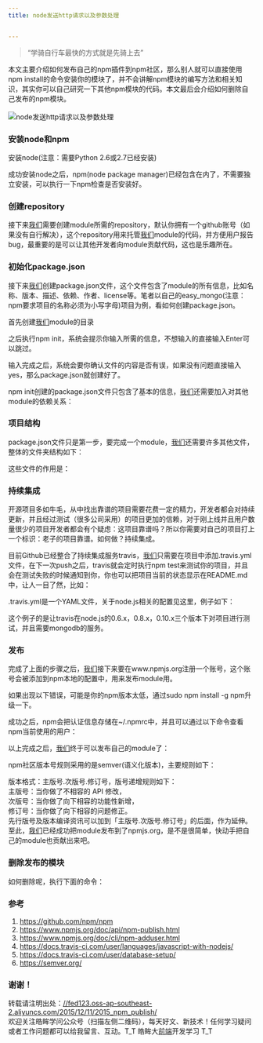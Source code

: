 ```yaml
---
title: node发送http请求以及参数处理


---
```

  


> “学骑自行车最快的方式就是先骑上去”

本文主要介绍如何发布自己的npm插件到npm社区，那么别人就可以直接使用npm install的命令安装你的模块了，并不会讲解npm模块的编写方法和相关知识，其实你可以自己研究一下其他npm模块的代码。本文最后会介绍如何删除自己发布的npm模块。  
<a></a>  
![node发送http请求以及参数处理][1]

### [][2]安装node和npm

安装node(注意：需要Python 2.6或2.7已经安装)

成功安装node之后，npm(node package manager)已经包含在内了，不需要独立安装，可以执行一下npm检查是否安装好。

### [][3]创建repository

接下来[我们](https://www.w3cdoc.com)需要创建module所需的repository，默认你拥有一个github账号（如果没有自行解决），这个repository用来托管[我们](https://www.w3cdoc.com)module的代码，并方便用户报告bug，最重要的是可以让其他开发者向module贡献代码，这也是乐趣所在。

### [][4]初始化package.json

接下来[我们](https://www.w3cdoc.com)创建package.json文件，这个文件包含了module的所有信息，比如名称、版本、描述、依赖、作者、license等。笔者以自己的easy_mongo(注意：npm要求项目的名称必须为小写字母)项目为例，看如何创建package.json。

首先创建[我们](https://www.w3cdoc.com)module的目录

之后执行npm init，系统会提示你输入所需的信息，不想输入的直接输入Enter可以跳过。

输入完成之后，系统会要你确认文件的内容是否有误，如果没有问题直接输入yes，那么package.json就创建好了。

npm init创建的package.json文件只包含了基本的信息，[我们](https://www.w3cdoc.com)还需要加入对其他module的依赖关系：

### [][5]项目结构

package.json文件只是第一步，要完成一个module，[我们](https://www.w3cdoc.com)还需要许多其他文件，整体的文件夹结构如下：

这些文件的作用是：

### [][6]持续集成

开源项目多如牛毛，从中找出靠谱的项目需要花费一定的精力，开发者都会对持续更新，并且经过测试（很多公司采用）的项目更加的信赖，对于刚上线并且用户数量很少的项目开发者都会有个疑虑：这项目靠谱吗？所以你需要对自己的项目打上一个标识：老子的项目靠谱。如何做？持续集成。

目前Github已经整合了持续集成服务travis，[我们](https://www.w3cdoc.com)只需要在项目中添加.travis.yml文件，在下一次push之后，travis就会定时执行npm test来测试你的项目，并且会在测试失败的时候通知到你，你也可以把项目当前的状态显示在README.md中，让人一目了然，比如：

.travis.yml是一个YAML文件，关于node.js相关的配置见这里，例子如下：

这个例子的是让travis在node.js的0.6.x，0.8.x，0.10.x三个版本下对项目进行测试，并且需要mongodb的服务。

### [][7]发布

完成了上面的步骤之后，[我们](https://www.w3cdoc.com)接下来要在www.npmjs.org注册一个账号，这个账号会被添加到npm本地的配置中，用来发布module用。

如果出现以下错误，可能是你的npm版本太低，通过sudo npm install -g npm升级一下。

成功之后，npm会把认证信息存储在~/.npmrc中，并且可以通过以下命令查看npm当前使用的用户：

以上完成之后，[我们](https://www.w3cdoc.com)终于可以发布自己的module了：

npm社区版本号规则采用的是semver(语义化版本)，主要规则如下：

版本格式：主版号.次版号.修订号，版号递增规则如下：  
主版号：当你做了不相容的 API 修改，  
次版号：当你做了向下相容的功能性新增，  
修订号：当你做了向下相容的问题修正。  
先行版号及版本编译资讯可以加到「主版号.次版号.修订号」的后面，作为延伸。  
至此，[我们](https://www.w3cdoc.com)已经成功把module发布到了npmjs.org，是不是很简单，快动手把自己的module也贡献出来吧。

### [][8]删除发布的模块

如何删除呢，执行下面的命令：

### [][9]参考

  1. <a href="https://github.com/npm/npm" target="_blank" rel="external">https://github.com/npm/npm</a>
  2. <a href="https://www.npmjs.org/doc/api/npm-publish.html" target="_blank" rel="external">https://www.npmjs.org/doc/api/npm-publish.html</a>
  3. <a href="https://www.npmjs.org/doc/cli/npm-adduser.html" target="_blank" rel="external">https://www.npmjs.org/doc/cli/npm-adduser.html</a>
  4. <a href="https://docs.travis-ci.com/user/languages/javascript-with-nodejs/" target="_blank" rel="external">https://docs.travis-ci.com/user/languages/javascript-with-nodejs/</a>
  5. <a href="https://docs.travis-ci.com/user/database-setup/" target="_blank" rel="external">https://docs.travis-ci.com/user/database-setup/</a>
  6. <a href="https://semver.org/" target="_blank" rel="external">https://semver.org/</a>

### [][10]谢谢！

转载请注明出处：<a href="//fed123.oss-ap-southeast-2.aliyuncs.com/2015/12/11/2015_npm_publish/" target="_blank" rel="external">//fed123.oss-ap-southeast-2.aliyuncs.com/2015/12/11/2015_npm_publish/</a>  
欢迎关注皓眸学问公众号（扫描左侧二维码），每天好文、新技术！任何学习疑问或者工作问题都可以给我留言、互动。T\_T 皓眸大[前端](https://www.w3cdoc.com)开发学习 T\_T

 [1]: //fed123.oss-ap-southeast-2.aliyuncs.com/wp-content/uploads/2017/08/npm-2.jpg
 [2]: //fed123.oss-ap-southeast-2.aliyuncs.com/2015/12/11/2015_node_http/#安装node和npm "安装node和npm"
 [3]: //fed123.oss-ap-southeast-2.aliyuncs.com/2015/12/11/2015_node_http/#创建repository "创建repository"
 [4]: //fed123.oss-ap-southeast-2.aliyuncs.com/2015/12/11/2015_node_http/#初始化package-json "初始化package.json"
 [5]: //fed123.oss-ap-southeast-2.aliyuncs.com/2015/12/11/2015_node_http/#项目结构 "项目结构"
 [6]: //fed123.oss-ap-southeast-2.aliyuncs.com/2015/12/11/2015_node_http/#持续集成 "持续集成"
 [7]: //fed123.oss-ap-southeast-2.aliyuncs.com/2015/12/11/2015_node_http/#发布 "发布"
 [8]: //fed123.oss-ap-southeast-2.aliyuncs.com/2015/12/11/2015_node_http/#删除发布的模块 "删除发布的模块"
 [9]: //fed123.oss-ap-southeast-2.aliyuncs.com/2015/12/11/2015_node_http/#参考 "参考"
 [10]: //fed123.oss-ap-southeast-2.aliyuncs.com/2015/12/11/2015_node_http/#谢谢！ "谢谢！"
